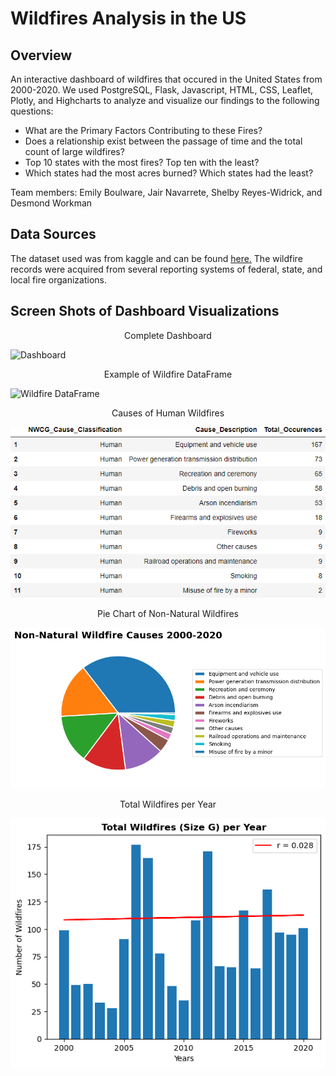 <h1> Wildfires Analysis in the US </h1>

<h2> Overview </h2>

An interactive dashboard of wildfires that occured in the United States from 2000-2020. We used PostgreSQL, Flask, Javascript, HTML, CSS, Leaflet, Plotly, and Highcharts to analyze and visualize our findings to the following questions:

* What are the Primary Factors Contributing to these Fires?
* Does a relationship exist between the passage of time and the total count of large wildfires?
* Top 10 states with the most fires? Top ten with the least?
* Which states had the most acres burned? Which states had the least?



Team members: Emily Boulware, Jair Navarrete, Shelby Reyes-Widrick, and Desmond Workman

<h2> Data Sources </h2>

The dataset used was from kaggle and can be found [here.](https://www.kaggle.com/datasets/behroozsohrabi/us-wildfire-records-6th-edition 'US Wildfires') 
The wildfire records were acquired from several reporting systems of federal, state, and local fire organizations. 

<h2> Screen Shots of Dashboard Visualizations</h2>

<div align="center"> Complete Dashboard </div>

![Dashboard](https://github.com/emilymees/ProjectThree/blob/main/images/dashboard.png)

<div align="center"> Example of Wildfire DataFrame </div>

![Wildfire DataFrame](https://github.com/emilymees/ProjectThree/blob/main/images/wildfires_df.png)

<div align="center"> Causes of Human Wildfires </div>

![Types of Human Wildfires](https://github.com/emilymees/ProjectThree/blob/main/images/humanFires_df.png)

<div align="center"> Pie Chart of Non-Natural Wildfires </div>

![Pie Chart](https://github.com/emilymees/ProjectThree/blob/main/images/non-natural_causes.png)

<div align="center"> Total Wildfires per Year </div>

![Bar Graph](https://github.com/emilymees/ProjectThree/blob/main/images/yearly_fire_total.png)
